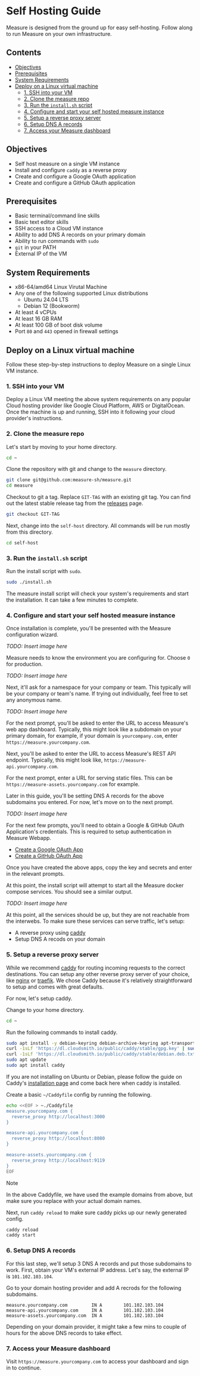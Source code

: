 # Self Hosting Guide <!-- omit in toc -->

Measure is designed from the ground up for easy self-hosting. Follow along to run Measure on your own infrastructure.

## Contents <!-- omit in toc -->

- [Objectives](#objectives)
- [Prerequisites](#prerequisites)
- [System Requirements](#system-requirements)
- [Deploy on a Linux virtual machine](#deploy-on-a-linux-virtual-machine)
  - [1. SSH into your VM](#1-ssh-into-your-vm)
  - [2. Clone the measure repo](#2-clone-the-measure-repo)
  - [3. Run the `install.sh` script](#3-run-the-installsh-script)
  - [4. Configure and start your self hosted measure instance](#4-configure-and-start-your-self-hosted-measure-instance)
  - [5. Setup a reverse proxy server](#5-setup-a-reverse-proxy-server)
  - [6. Setup DNS A records](#6-setup-dns-a-records)
  - [7. Access your Measure dashboard](#7-access-your-measure-dashboard)

## Objectives

- Self host measure on a single VM instance
- Install and configure `caddy` as a reverse proxy
- Create and configure a Google OAuth application
- Create and configure a GitHub OAuth application

## Prerequisites

- Basic terminal/command line skills
- Basic text editor skills
- SSH access to a Cloud VM instance
- Ability to add DNS A records on your primary domain
- Ability to run commands with `sudo`
- `git` in your PATH
- External IP of the VM

## System Requirements

- x86-64/amd64 Linux Virutal Machine
- Any one of the following supported Linux distributions
  - Ubuntu 24.04 LTS
  - Debian 12 (Bookworm)
- At least 4 vCPUs
- At least 16 GB RAM
- At least 100 GB of boot disk volume
- Port `80` and `443` opened in firewall settings

## Deploy on a Linux virtual machine

Follow these step-by-step instructions to deploy Measure on a single Linux VM instance.

### 1. SSH into your VM

Deploy a Linux VM meeting the above system requirements on any popular Cloud hosting provider like Google Cloud Platform, AWS or DigitalOcean. Once the machine is up and running, SSH into it following your cloud provider's instructions.

### 2. Clone the measure repo

Let's start by moving to your home directory.

```sh
cd ~
```

Clone the repository with git and change to the `measure` directory.

```sh
git clone git@github.com:measure-sh/measure.git
cd measure
```

Checkout to git a tag. Replace `GIT-TAG` with an existing git tag. You can find out the latest stable release tag from the [releases](https://github.com/measure-sh/measure/releases) page.

```sh
git checkout GIT-TAG
```

Next, change into the `self-host` directory. All commands will be run mostly from this directory.

```sh
cd self-host
```

### 3. Run the `install.sh` script

Run the install script with `sudo`.

```sh
sudo ./install.sh
```

The measure install script will check your system's requirements and start the installation. It can take a few minutes to complete.

### 4. Configure and start your self hosted measure instance

Once installation is complete, you'll be presented with the Measure configuration wizard.

_TODO: Insert image here_

Measure needs to know the environment you are configuring for. Choose `0` for production.

_TODO: Insert image here_

Next, it'll ask for a namespace for your company or team. This typically will be your company or team's name. If trying out individually, feel free to set any anonymous name.

_TODO: Insert image here_

For the next prompt, you'll be asked to enter the URL to access Measure's web app dashboard. Typically, this might look like a subdomain on your primary domain, for example, if your domain is `yourcompany.com`, enter `https://measure.yourcompany.com`.

Next, you'll be asked to enter the URL to access Measure's REST API endpoint. Typically, this might look like, `https://measure-api.yourcompany.com`.

For the next prompt, enter a URL for serving static files. This can be `https://measure-assets.yourcompany.com` for example.

Later in this guide, you'll be setting DNS A records for the above subdomains you entered. For now, let's move on to the next prompt.

_TODO: Insert image here_

For the next few prompts, you'll need to obtain a Google & GitHub OAuth Application's credentials. This is required to setup authentication in Measure Webapp.

- [Create a Google OAuth App](./google-oauth.md)
- [Create a GitHub OAuth App](./github-oauth.md)

Once you have created the above apps, copy the key and secrets and enter in the relevant prompts.

At this point, the install script will attempt to start all the Measure docker compose services. You should see a similar output.

_TODO: Insert image here_

At this point, all the services should be up, but they are not reachable from the interwebs. To make sure these services can serve traffic, let's setup: 

- A reverse proxy using [caddy](https://caddyserver.com/)
- Setup DNS A recods on your domain

### 5. Setup a reverse proxy server

While we recommend [caddy](https://caddyserver.com) for routing incoming requests to the correct destinations. You can setup any other reverse proxy server of your choice, like [nginx](https://nginx.org/) or [traefik](https://traefik.io/). We chose Caddy because it's relatively straightforward to setup and comes with great defaults.

For now, let's setup caddy.

Change to your home directory.

```sh
cd ~
```

Run the following commands to install caddy.

```sh
sudo apt install -y debian-keyring debian-archive-keyring apt-transport-https curl
curl -1sLf 'https://dl.cloudsmith.io/public/caddy/stable/gpg.key' | sudo gpg --dearmor -o /usr/share/keyrings/caddy-stable-archive-keyring.gpg
curl -1sLf 'https://dl.cloudsmith.io/public/caddy/stable/debian.deb.txt' | sudo tee /etc/apt/sources.list.d/caddy-stable.list
sudo apt update
sudo apt install caddy
```

If you are not installing on Ubuntu or Debian, please follow the guide on Caddy's [installation page](https://caddyserver.com/docs/install) and come back here when caddy is installed.

Create a basic `~/Caddyfile` config by running the following.

```sh
echo <<EOF > ~./Caddyfile
measure.yourcompany.com {
  reverse_proxy http://localhost:3000
}

measure-api.yourcompany.com {
  reverse_proxy http://localhost:8080
}

measure-assets.yourcompany.com {
  reverse_proxy http://localhost:9119
}
EOF
```

> [!Note]
> 
> In the above Caddyfile, we have used the example domains from above, but make sure you replace with your actual domain names.

Next, run `caddy reload` to make sure caddy picks up our newly generated config.

```sh
caddy reload
caddy start
```

### 6. Setup DNS A records

For this last step, we'll setup 3 DNS A records and put those subdomains to work. First, obtain your VM's external IP address. Let's say, the external IP is `101.102.103.104`.

Go to your domain hosting provider and add A recrods for the following subdomains.

```
measure.yourcompany.com         IN A        101.102.103.104
measure-api.yourcompany.com     IN A        101.102.103.104
measure-assets.yourcompany.com  IN A        101.102.103.104
```

Depending on your domain provider, it might take a few mins to couple of hours for the above DNS records to take effect.

### 7. Access your Measure dashboard

Visit `https://measure.yourcompany.com` to access your dashboard and sign in to continue.